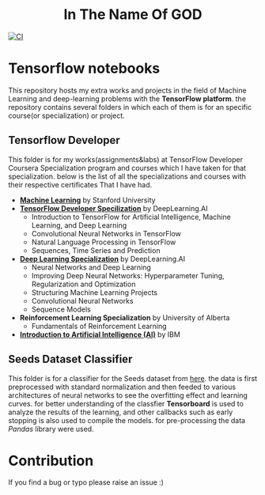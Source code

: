 <div align="center">
  <h1> In The Name Of GOD </h11>
  </div>
  
  
[![CI](https://github.com/FarshidNooshi/TensorFlow-Notebooks/actions/workflows/action.yml/badge.svg)](https://github.com/FarshidNooshi/TensorFlow-Notebooks/actions/workflows/action.yml)

# Tensorflow notebooks

This repository hosts my extra works and projects in the field of Machine Learning and deep-learning problems with the **TensorFlow platform**. the repository contains several folders in which each of them is for an specific course(or specialization) or project.

## Tensorflow Developer

This folder is for my works(assignments&labs) at TensorFlow Developer Coursera Specialization program and courses which I have taken for that specialization. below is the list of all the specializations and courses with their respective certificates That I have had.

- [**Machine Learning**](https://www.coursera.org/account/accomplishments/certificate/8YFX6GGF8PB9) by Stanford University
- [**TensorFlow Developer Specilization**](https://www.coursera.org/account/accomplishments/specialization/certificate/GS2KGD5NEU3D) by DeepLearning.AI 
  - Introduction to TensorFlow for Artificial Intelligence, Machine Learning, and Deep Learning
  - Convolutional Neural Networks in TensorFlow
  - Natural Language Processing in TensorFlow
  - Sequences, Time Series and Prediction
- [**Deep Learning Specialization**](https://www.coursera.org/account/accomplishments/specialization/certificate/KAC9TXFGAVPA) by DeepLearning.AI
  - Neural Networks and Deep Learning
  - Improving Deep Neural Networks: Hyperparameter Tuning, Regularization and Optimization
  - Structuring Machine Learning Projects
  - Convolutional Neural Networks
  - Sequence Models
- **Reinforcement Learning Specialization** by University of Alberta
  - Fundamentals of Reinforcement Learning
- [**Introduction to Artificial Intelligence (AI)**](https://www.coursera.org/account/accomplishments/certificate/4BBSHBTDPSXR) by IBM

## Seeds Dataset Classifier

This folder is for a classifier for the Seeds dataset from [here](https://archive.ics.uci.edu/ml/datasets/seeds). the data is first preprocessed with standard normalization and then feeded to various architectures of neural networks to see the overfitting effect and learning curves.
for better understanding of the classfier **Tensorboard** is used to analyze the results of the learning, and other callbacks such as
early stopping is also used to compile the models. for pre-processing the data _Pandas_ library were used.

# Contribution

If you find a bug or typo please raise an issue :)
